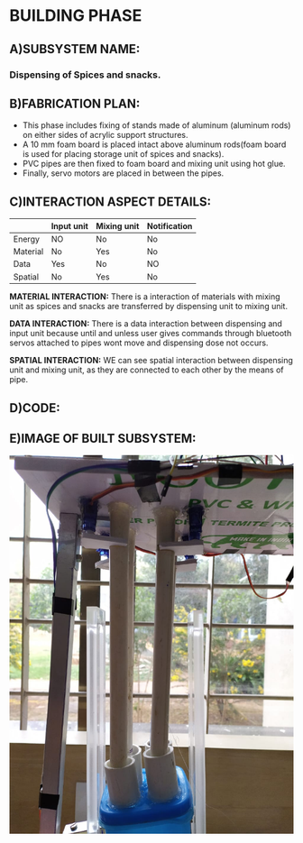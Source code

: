 # BUILDING PHASE

## A)SUBSYSTEM NAME:
 ### Dispensing of Spices and snacks.

## B)FABRICATION PLAN:
* This phase includes fixing of stands made of aluminum (aluminum rods) on either sides of acrylic support structures.
* A 10 mm foam board is placed intact above aluminum rods(foam board is used for placing storage unit of spices and snacks).
* PVC pipes are then fixed to foam board and mixing unit using hot glue. 
* Finally, servo motors are placed in between the pipes. 

## C)INTERACTION ASPECT DETAILS:
||Input unit|Mixing unit|Notification|
|--|--|--|--|
|Energy|NO|No|No|
|Material|No|Yes|No|
|Data|Yes|No|NO|
|Spatial|No|Yes|No|

**MATERIAL INTERACTION:** There is a interaction of materials with mixing unit as spices and snacks are transferred by dispensing unit to mixing unit.

**DATA INTERACTION:** There is a data interaction between dispensing and input unit because until and unless user gives commands through bluetooth servos attached to pipes wont move and dispensing dose not occurs.

**SPATIAL INTERACTION:** WE can see spatial interaction between dispensing unit and mixing unit, as they are connected to each other by the means of pipe.

## D)CODE:


## E)IMAGE OF BUILT SUBSYSTEM:

![](https://github.com/f-division-2019-2020-odd/Repo-03/blob/master/WhatsApp%20Image%202019-12-08%20at%2010.20.37%20PM.jpeg?raw=true)
